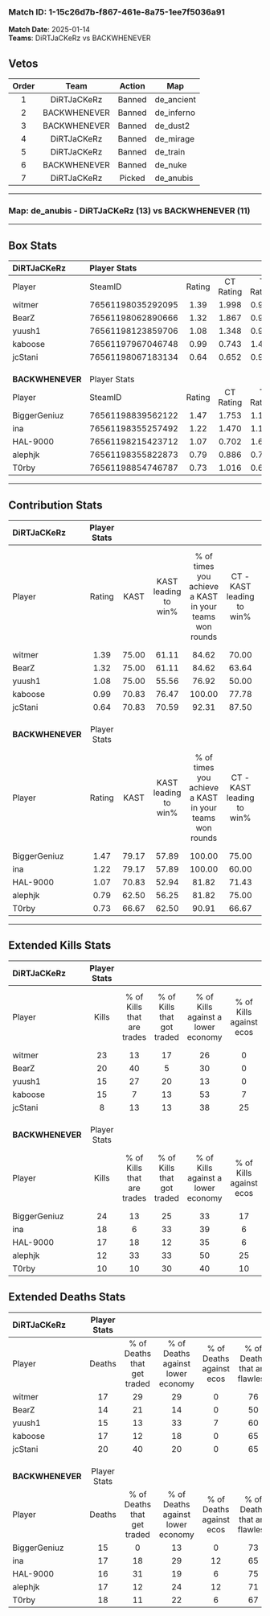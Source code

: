 ### Match ID: 1-15c26d7b-f867-461e-8a75-1ee7f5036a91  
**Match Date**: 2025-01-14  
**Teams**: DiRTJaCKeRz vs BACKWHENEVER  

## Vetos  

| Order | Team | Action | Map |
| :---: | :--: | :----: | --- |
| 1 | DiRTJaCKeRz | Banned | de_ancient |
| 2 | BACKWHENEVER | Banned | de_inferno |
| 3 | BACKWHENEVER | Banned | de_dust2 |
| 4 | DiRTJaCKeRz | Banned | de_mirage |
| 5 | DiRTJaCKeRz | Banned | de_train |
| 6 | BACKWHENEVER | Banned | de_nuke |
| 7 | DiRTJaCKeRz | Picked | de_anubis |

---  

### **Map**: de_anubis - DiRTJaCKeRz (13) vs BACKWHENEVER (11)  
---  

## Box Stats  

| **DiRTJaCKeRz**  | Player Stats      |        |           |          |       |      |       |         |        |      |     |
| :- | :- | :-: | :-: | :-: | :-: | :-: | :-: | :-: | :-: | :-: | :-: |
| Player           | SteamID           | Rating | CT Rating | T Rating | KAST  | ADR  | Kills | Assists | Deaths | K/D  | HS% |
| witmer           | 76561198035292095 |  1.39  |   1.998   |  0.954   | 75.00 | 97.2 |  23   |    4    |   17   | 1.35 | 47  |
| BearZ            | 76561198062890666 |  1.32  |   1.867   |  0.922   | 75.00 | 88.0 |  20   |    5    |   14   | 1.43 | 40  |
| yuush1           | 76561198123859706 |  1.08  |   1.348   |  0.945   | 75.00 | 75.8 |  15   |    5    |   15   | 1.00 | 53  |
| kaboose          | 76561197967046748 |  0.99  |   0.743   |  1.475   | 70.83 | 71.3 |  15   |    5    |   17   | 0.88 | 53  |
| jcStani          | 76561198067183134 |  0.64  |   0.652   |  0.984   | 70.83 | 54.1 |   8   |   10    |   20   | 0.40 | 50  |
|                  |                   |        |           |          |       |      |       |         |        |      |     |
|                  |                   |        |           |          |       |      |       |         |        |      |     |
|                  |                   |        |           |          |       |      |       |         |        |      |     |
| **BACKWHENEVER** | Player Stats      |        |           |          |       |      |       |         |        |      |     |
| Player           | SteamID           | Rating | CT Rating | T Rating | KAST  | ADR  | Kills | Assists | Deaths | K/D  | HS% |
| BiggerGeniuz     | 76561198839562122 |  1.47  |   1.753   |  1.188   | 79.17 | 90.7 |  24   |    2    |   15   | 1.60 | 29  |
| ina              | 76561198355257492 |  1.22  |   1.470   |  1.112   | 79.17 | 91.8 |  18   |    5    |   17   | 1.06 | 66  |
| HAL-9000         | 76561198215423712 |  1.07  |   0.702   |  1.658   | 70.83 | 69.1 |  17   |    3    |   16   | 1.06 | 52  |
| alephjk          | 76561198355822873 |  0.79  |   0.886   |  0.795   | 62.50 | 63.3 |  12   |    3    |   17   | 0.71 | 50  |
| T0rby            | 76561198854746787 |  0.73  |   1.016   |  0.693   | 66.67 | 61.9 |  10   |    6    |   18   | 0.56 | 70  |
---  

## Contribution Stats  

| **DiRTJaCKeRz**  | Player Stats |       |                      |                                                        |                           |                                                             |                          |                                                            |
| :- | :-: | :-: | :-: | :-: | :-: | :-: | :-: | :-: |
| Player           |    Rating    | KAST  | KAST leading to win% | % of times you achieve a KAST in your teams won rounds | CT - KAST leading to win% | CT - % of times you achieve a KAST in your teams won rounds | T - KAST leading to win% | T - % of times you achieve a KAST in your teams won rounds |
| witmer           |     1.39     | 75.00 |        61.11         |                         84.62                          |           70.00           |                           100.00                            |          50.00           |                           66.67                            |
| BearZ            |     1.32     | 75.00 |        61.11         |                         84.62                          |           63.64           |                           100.00                            |          57.14           |                           66.67                            |
| yuush1           |     1.08     | 75.00 |        55.56         |                         76.92                          |           50.00           |                            71.43                            |          62.50           |                           83.33                            |
| kaboose          |     0.99     | 70.83 |        76.47         |                         100.00                         |           77.78           |                           100.00                            |          75.00           |                           100.00                           |
| jcStani          |     0.64     | 70.83 |        70.59         |                         92.31                          |           87.50           |                           100.00                            |          55.56           |                           83.33                            |
|                  |              |       |                      |                                                        |                           |                                                             |                          |                                                            |
|                  |              |       |                      |                                                        |                           |                                                             |                          |                                                            |
|                  |              |       |                      |                                                        |                           |                                                             |                          |                                                            |
| **BACKWHENEVER** | Player Stats |       |                      |                                                        |                           |                                                             |                          |                                                            |
| Player           |    Rating    | KAST  | KAST leading to win% | % of times you achieve a KAST in your teams won rounds | CT - KAST leading to win% | CT - % of times you achieve a KAST in your teams won rounds | T - KAST leading to win% | T - % of times you achieve a KAST in your teams won rounds |
| BiggerGeniuz     |     1.47     | 79.17 |        57.89         |                         100.00                         |           75.00           |                           100.00                            |          45.45           |                           100.00                           |
| ina              |     1.22     | 79.17 |        57.89         |                         100.00                         |           60.00           |                           100.00                            |          55.56           |                           100.00                           |
| HAL-9000         |     1.07     | 70.83 |        52.94         |                         81.82                          |           71.43           |                            83.33                            |          40.00           |                           80.00                            |
| alephjk          |     0.79     | 62.50 |        56.25         |                         81.82                          |           75.00           |                           100.00                            |          37.50           |                           60.00                            |
| T0rby            |     0.73     | 66.67 |        62.50         |                         90.91                          |           66.67           |                           100.00                            |          57.14           |                           80.00                            |
---  

## Extended Kills Stats  

| **DiRTJaCKeRz**  | Player Stats |                            |                            |                                    |                         |                              |                                 |                                       |                    |           |
| :- | :-: | :-: | :-: | :-: | :-: | :-: | :-: | :-: | :-: | :-: |
| Player           |    Kills     | % of Kills that are trades | % of Kills that got traded | % of Kills against a lower economy | % of Kills against ecos | % of Kills that are flawless | % of Kills that are close duels | % of Kills that are assisted by flash | Pistol Round Kills | AWP Kills |
| witmer           |      23      |             13             |             17             |                 26                 |            0            |              65              |                0                |                   0                   |         10         |     3     |
| BearZ            |      20      |             40             |             5              |                 30                 |            0            |              60              |                5                |                  10                   |         1          |     2     |
| yuush1           |      15      |             27             |             20             |                 13                 |            0            |              80              |                0                |                   7                   |         0          |     1     |
| kaboose          |      15      |             7              |             13             |                 53                 |            7            |              80              |                7                |                   0                   |         0          |     0     |
| jcStani          |      8       |             13             |             13             |                 38                 |           25            |              75              |               13                |                   0                   |         0          |     0     |
|                  |              |                            |                            |                                    |                         |                              |                                 |                                       |                    |           |
|                  |              |                            |                            |                                    |                         |                              |                                 |                                       |                    |           |
|                  |              |                            |                            |                                    |                         |                              |                                 |                                       |                    |           |
| **BACKWHENEVER** | Player Stats |                            |                            |                                    |                         |                              |                                 |                                       |                    |           |
| Player           |    Kills     | % of Kills that are trades | % of Kills that got traded | % of Kills against a lower economy | % of Kills against ecos | % of Kills that are flawless | % of Kills that are close duels | % of Kills that are assisted by flash | Pistol Round Kills | AWP Kills |
| BiggerGeniuz     |      24      |             13             |             25             |                 33                 |           17            |              71              |               13                |                   0                   |         10         |     3     |
| ina              |      18      |             6              |             33             |                 39                 |            6            |              67              |               11                |                   6                   |         0          |     2     |
| HAL-9000         |      17      |             18             |             12             |                 35                 |            6            |              53              |               12                |                   6                   |         0          |     1     |
| alephjk          |      12      |             33             |             33             |                 50                 |           25            |              58              |                8                |                   8                   |         0          |     0     |
| T0rby            |      10      |             10             |             30             |                 40                 |           10            |              70              |               10                |                   0                   |         0          |     1     |
## Extended Deaths Stats  

| **DiRTJaCKeRz**  | Player Stats |                             |                                   |                          |                               |                            |                           |               |
| :- | :-: | :-: | :-: | :-: | :-: | :-: | :-: | :-: |
| Player           |    Deaths    | % of Deaths that get traded | % of Deaths against lower economy | % of Deaths against ecos | % of Deaths that are flawless | % of Deaths that are close | % of Deaths while blinded | Deaths to AWP |
| witmer           |      17      |             29              |                29                 |            0             |              76               |             12             |             0             |       2       |
| BearZ            |      14      |             21              |                14                 |            0             |              50               |             14             |             0             |       3       |
| yuush1           |      15      |             13              |                33                 |            7             |              60               |             13             |             7             |       0       |
| kaboose          |      17      |             12              |                18                 |            0             |              65               |             6              |             6             |       3       |
| jcStani          |      20      |             40              |                20                 |            0             |              65               |             10             |             5             |       2       |
|                  |              |                             |                                   |                          |                               |                            |                           |               |
|                  |              |                             |                                   |                          |                               |                            |                           |               |
|                  |              |                             |                                   |                          |                               |                            |                           |               |
| **BACKWHENEVER** | Player Stats |                             |                                   |                          |                               |                            |                           |               |
| Player           |    Deaths    | % of Deaths that get traded | % of Deaths against lower economy | % of Deaths against ecos | % of Deaths that are flawless | % of Deaths that are close | % of Deaths while blinded | Deaths to AWP |
| BiggerGeniuz     |      15      |              0              |                13                 |            0             |              73               |             0              |             0             |       3       |
| ina              |      17      |             18              |                29                 |            12            |              65               |             6              |             0             |       2       |
| HAL-9000         |      16      |             31              |                19                 |            6             |              75               |             0              |             6             |       1       |
| alephjk          |      17      |             12              |                24                 |            12            |              71               |             6              |             0             |       2       |
| T0rby            |      18      |             11              |                22                 |            6             |              67               |             6              |            11             |       3       |
